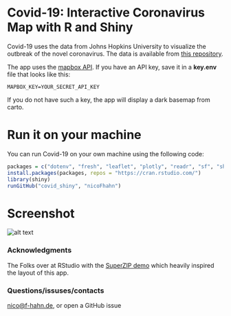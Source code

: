 # Covid-19: Interactive Coronavirus Map with R and Shiny
Covid-19 uses the data from Johns Hopkins University to visualize the outbreak of the novel coronavirus. The data is available from [this repository](https://github.com/CSSEGISandData/COVID-19/tree/master/csse_covid_19_data).

The app uses the [mapbox API](https://docs.mapbox.com/api/). If you have an API key, save it in a **key.env** file that looks like this:
```{bash}
MAPBOX_KEY=YOUR_SECRET_API_KEY
```
If you do not have such a key, the app will display a dark basemap from carto.
# Run it on your machine
You can run Covid-19 on your own machine using the following code:
```R
packages = c("dotenv", "fresh", "leaflet", "plotly", "readr", "sf", "shiny", "stringr")
install.packages(packages, repos = "https://cran.rstudio.com/")
library(shiny)
runGitHub("covid_shiny", "nicoFhahn")
```
# Screenshot
![alt text](https://i.imgur.com/LXsXsbY.png "Logo Title Text 1")

### Acknowledgments
The Folks over at RStudio with the [SuperZIP demo](https://github.com/rstudio/shiny-examples/tree/master/063-superzip-example) which heavily inspired the layout of this app.

### Questions/issuses/contacts
nico@f-hahn.de, or open a GitHub issue
